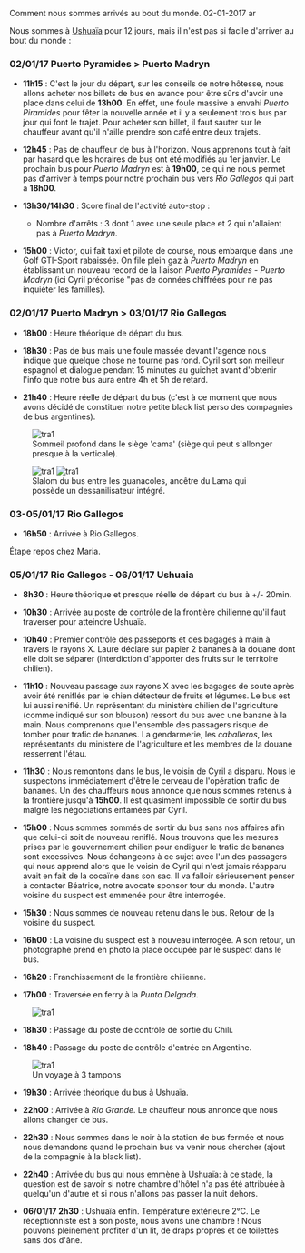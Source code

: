 Comment nous sommes arrivés au bout du monde.
02-01-2017
ar

Nous sommes à [Ushuaïa](https://goo.gl/maps/3TEFDWwJbaP2) pour 12 jours, mais il n'est pas si facile d'arriver au bout du monde : 

### 02/01/17 Puerto Pyramides > Puerto Madryn

* **11h15** : C'est le jour du départ, sur les conseils de notre hôtesse, nous allons acheter nos billets de bus en avance pour être sûrs d'avoir une place dans celui de **13h00**. En effet, une foule massive a envahi *Puerto Piramides* pour fêter la nouvelle année et il y a seulement trois bus par jour qui font le trajet. Pour acheter son billet, il faut sauter sur le chauffeur avant qu'il n'aille prendre son café entre deux trajets.

* **12h45** : Pas de chauffeur de bus à l'horizon. Nous apprenons tout à fait par hasard que les horaires de bus ont été modifiés au 1er janvier. Le prochain bus pour *Puerto Madryn* est à **19h00**, ce qui ne nous permet pas d'arriver à temps pour notre prochain bus vers *Rio Gallegos* qui part à **18h00**. 

* **13h30/14h30** : Score final de l'activité auto-stop : 
  * Nombre d'arrêts : 3 dont 1 avec une seule place et 2 qui n'allaient pas à *Puerto Madryn*.

* **15h00** : Victor, qui fait taxi et pilote de course, nous embarque dans une Golf GTI-Sport rabaissée. On file plein gaz à *Puerto Madryn* en établissant un nouveau record de la liaison *Puerto Pyramides - Puerto Madryn* (ici Cyril préconise "pas de données chiffrées pour ne pas inquiéter les familles).

### 02/01/17 Puerto Madryn > 03/01/17 Rio Gallegos

* **18h00** : Heure théorique de départ du bus.

* **18h30** : Pas de bus mais une foule massée devant l'agence nous indique que quelque chose ne tourne pas rond. Cyril sort son meilleur espagnol et dialogue pendant 15 minutes au guichet avant d'obtenir l'info que notre bus aura entre 4h et 5h de retard.

* **21h40** : Heure réelle de départ du bus (c'est à ce moment que nous avons décidé de constituer notre petite black list perso des compagnies de bus argentines).

<figure>
  <img src='{{ imgThumb "1.jpg"}}' data-image-opened='{{img "1.jpg" }}' class="image" alt="tra1"/>
  <figcaption>Sommeil profond dans le siège 'cama' (siège qui peut s'allonger presque à la verticale).</figcaption>
</figure>

<figure>
  <img src='{{ imgThumb "2.jpg"}}' data-image-opened='{{img "2.jpg" }}' class="image" alt="tra1"/>
  <img src='{{ imgThumb "3.jpg"}}' data-image-opened='{{img "3.jpg" }}' class="image" alt="tra1"/>
  <figcaption>Slalom du bus entre les guanacoles, ancêtre du Lama qui possède un dessanilisateur intégré.</figcaption>
</figure>

### 03-05/01/17 Rio Gallegos

* **16h50** : Arrivée à Rio Gallegos.

Étape repos chez Maria. 

### 05/01/17 Rio Gallegos - 06/01/17 Ushuaia

* **8h30** : Heure théorique et presque réelle de départ du bus à +/- 20min.

* **10h30** : Arrivée au poste de contrôle de la frontière chilienne qu'il faut traverser pour atteindre Ushuaïa.

* **10h40** : Premier contrôle des passeports et des bagages à main à travers le rayons X. Laure déclare sur papier 2 bananes à la douane dont elle doit se séparer (interdiction d'apporter des fruits sur le territoire chilien).

* **11h10** : Nouveau passage aux rayons X avec les bagages de soute après avoir été reniflés par le chien détecteur de fruits et légumes. Le bus est lui aussi reniflé. Un représentant du ministère chilien de l'agriculture (comme indiqué sur son blouson) ressort du bus avec une banane à la main. Nous comprenons que l'ensemble des passagers risque de tomber pour trafic de bananes. La gendarmerie, les *caballeros*, les représentants du ministère de l'agriculture et les membres de la douane resserrent l'étau. 

* **11h30** : Nous remontons dans le bus, le voisin de Cyril a disparu. Nous le suspectons immédiatement d'être le cerveau de l'opération trafic de bananes. Un des chauffeurs nous annonce que nous sommes retenus à la frontière jusqu'à **15h00**. Il est quasiment impossible de sortir du bus malgré les négociations entamées par Cyril.

* **15h00** : Nous sommes sommés de sortir du bus sans nos affaires afin que celui-ci soit de nouveau reniflé. Nous trouvons que les mesures prises par le gouvernement chilien pour endiguer le trafic de bananes sont excessives. Nous échangeons à ce sujet avec l'un des passagers qui nous apprend alors que le voisin de Cyril qui n'est jamais réapparu avait en fait de la cocaïne dans son sac. Il va falloir sérieusement penser à contacter Béatrice, notre avocate sponsor tour du monde. L'autre voisine du suspect est emmenée pour être interrogée.

* **15h30** : Nous sommes de nouveau retenu dans le bus. Retour de la voisine du suspect.

* **16h00** : La voisine du suspect est à nouveau interrogée. A son retour, un photographe prend en photo la place occupée par le suspect dans le bus.

* **16h20** : Franchissement de la frontière chilienne.

* **17h00** : Traversée en ferry à la *Punta Delgada*.
<figure>
<img src='{{ imgThumb "5.jpg"}}' data-image-opened='{{img "5.jpg" }}' class="image" alt="tra1"/>
</figure>

* **18h30** : Passage du poste de contrôle de sortie du Chili.

* **18h40** : Passage du poste de contrôle d'entrée en Argentine.

<figure>
  <img src='{{ imgThumb "4.jpg"}}' data-image-opened='{{img "4.jpg" }}' class="image" alt="tra1"/>
  <figcaption>Un voyage à 3 tampons</figcaption>
</figure>

* **19h30** : Arrivée théorique du bus à Ushuaïa.

* **22h00** : Arrivée à *Rio Grande*. Le chauffeur nous annonce que nous allons changer de bus.

* **22h30** : Nous sommes dans le noir à la station de bus fermée et nous nous demandons quand le prochain bus va venir nous chercher (ajout de la compagnie à la black list).

* **22h40** : Arrivée du bus qui nous emmène à Ushuaïa: à ce stade, la question est de savoir si notre chambre d'hôtel n'a pas été attribuée à quelqu'un d'autre et si nous n'allons pas passer la nuit dehors.

* **06/01/17 2h30** : Ushuaïa enfin. Température extérieure 2°C. Le réceptionniste est à son poste, nous avons une chambre ! Nous pouvons pleinement profiter d'un lit, de draps propres et de toilettes sans dos d'âne.

